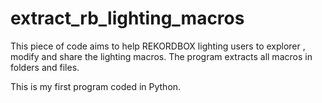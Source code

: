 # extract_rb_lighting_macros

This piece of code aims to help REKORDBOX lighting users to explorer , modify and share the lighting macros. The program extracts all macros in folders and files.

This is my first program coded in Python.

